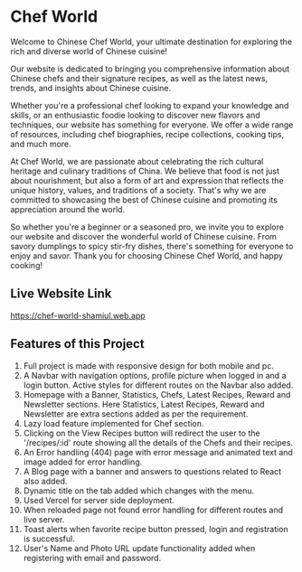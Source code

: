 # Chef World
Welcome to Chinese Chef World, your ultimate destination for exploring the rich and diverse world of Chinese cuisine!

Our website is dedicated to bringing you comprehensive information about Chinese chefs and their signature recipes, as well as the latest news, trends, and insights about Chinese cuisine.

Whether you're a professional chef looking to expand your knowledge and skills, or an enthusiastic foodie looking to discover new flavors and techniques, our website has something for everyone. We offer a wide range of resources, including chef biographies, recipe collections, cooking tips, and much more.

At Chef World, we are passionate about celebrating the rich cultural heritage and culinary traditions of China. We believe that food is not just about nourishment, but also a form of art and expression that reflects the unique history, values, and traditions of a society. That's why we are committed to showcasing the best of Chinese cuisine and promoting its appreciation around the world.

So whether you're a beginner or a seasoned pro, we invite you to explore our website and discover the wonderful world of Chinese cuisine. From savory dumplings to spicy stir-fry dishes, there's something for everyone to enjoy and savor. Thank you for choosing Chinese Chef World, and happy cooking!


## Live Website Link
https://chef-world-shamiul.web.app


## Features of this Project
1. Full project is made with responsive design for both mobile and pc.
2. A Navbar with navigation options, profile picture when logged in and a login button. Active styles for different routes on the Navbar also added.
3. Homepage with a Banner, Statistics, Chefs, Latest Recipes, Reward and Newsletter sections. Here Statistics, Latest Recipes, Reward and Newsletter are extra sections added as per the requirement.
4. Lazy load feature implemented for Chef section.
5. Clicking on the View Recipes button will redirect the user to the '/recipes/:id' route showing all the details of the Chefs and their recipes.
6. An Error handling (404) page with error message and animated text and image added for error handling.
7. A Blog page with a banner and answers to questions related to React also added.
8. Dynamic title on the tab added which changes with the menu.
9. Used Vercel for server side deployment.
10. When reloaded page not found error handling for different routes and live server.
11. Toast alerts when favorite recipe button pressed, login and registration is successful.
12. User's Name and Photo URL update functionality added when registering with email and password.

